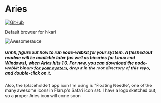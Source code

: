 Aries
=

[![GitHub](http://img.shields.io/badge/GitHub-IdeasNeverCease/Aries-a0a060.svg?style=flat)](https://github.com/IdeasNeverCease/Aries)

Default browser for [hikari](https://github.com/IdeasNeverCease/hikari)

![Awesomesauce](https://d13yacurqjgara.cloudfront.net/users/92980/screenshots/1539019/attachments/234087/screen_shot_2014-05-05_at_3.32.57_pm.png)

##### Uhhh, figure out how to run node-webkit for your system. A fleshed out readme will be available later (as well as binaries for Linux and Windows), when Aries hits 1.0. For now, you can download the node-webkit binary [for your system](https://groups.google.com/forum/#!topic/node-webkit/mdfF9rS38oQ), drop it in the root directory of this repo, and double-click on it.

Also, the (placeholder) app icon I'm using is "Floating Needle", one of the many awesome icons in Flarup's Safari icon set. I have a logo sketched out, so a proper Aries icon will come soon.
